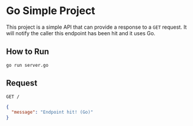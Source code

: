 # Go Simple Project

This project is a simple API that can provide a response to a `GET` request. It will notify the caller this endpoint has been hit and it uses Go.

## How to Run

    go run server.go
   
## Request
    GET /
    
```json
{
  "message": "Endpoint hit! (Go)"
}
```
